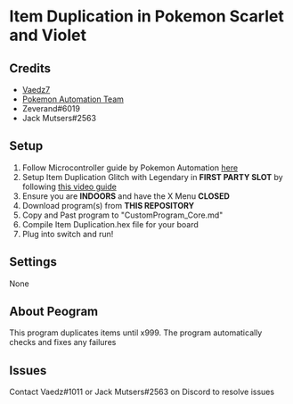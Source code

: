 # **Item Duplication in Pokemon Scarlet and Violet**
## Credits
- [Vaedz7](https://github.com/Vaedz7 "Vaedz7")
- [Pokemon Automation Team](https://github.com/PokemonAutomation "Pokemon Automation Team")
- Zeverand#6019
- Jack Mutsers#2563

## Setup
1. Follow Microcontroller guide by Pokemon Automation [here](https://github.com/PokemonAutomation/Microcontroller "here")
2. Setup Item Duplication Glitch with Legendary in **FIRST PARTY SLOT** by following [this video guide](https://www.youtube.com/watch?v=staa9Fv0Rwo "this video guide")
3. Ensure you are **INDOORS** and have the X Menu **CLOSED**
4. Download program(s) from **THIS REPOSITORY**
5. Copy and Past program to "CustomProgram_Core.md"
6. Compile Item Duplication.hex file for your board
7. Plug into switch and run!

## Settings
None

## About Peogram
This program duplicates items until x999. The program automatically checks and fixes any failures


## Issues
Contact Vaedz#1011 or Jack Mutsers#2563 on Discord to resolve issues
